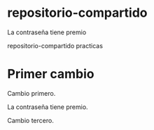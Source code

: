 repositorio-compartido
======================

La contraseña tiene premio

repositorio-compartido practicas

# Primer cambio

Cambio primero.

La contraseña tiene premio.

Cambio tercero.
